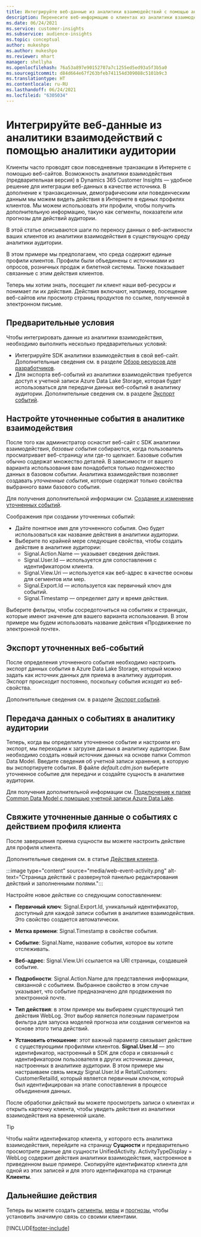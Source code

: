 ```yaml
---
title: Интегрируйте веб-данные из аналитики взаимодействий с помощью аналитики аудитории
description: Перенесите веб-информацию о клиентах из аналитики взаимодействия в аналитику аудитории.
ms.date: 06/24/2021
ms.service: customer-insights
ms.subservice: audience-insights
ms.topic: conceptual
author: mukeshpo
ms.author: mukeshpo
ms.reviewer: mhart
manager: shellyha
ms.openlocfilehash: 76a53a897e90152707a7c1255ed5ed93a5f3b5a0
ms.sourcegitcommit: d84d664e67f263bfeb741154d309088c5101b9c3
ms.translationtype: HT
ms.contentlocale: ru-RU
ms.lasthandoff: 06/24/2021
ms.locfileid: "6305034"
---
```

# <a name="integrate-web-data-from-engagement-insights-with-audience-insights"></a>Интегрируйте веб-данные из аналитики взаимодействий с помощью аналитики аудитории

Клиенты часто проводят свои повседневные транзакции в Интернете с помощью веб-сайтов. Возможность аналитики взаимодействия (предварительная версия) в Dynamics 365 Customer Insights — удобное решение для интеграции веб-данных в качестве источника. В дополнение к транзакционным, демографическим или поведенческим данным мы можем видеть действия в Интернете в единых профилях клиентов. Мы можем использовать эти профили, чтобы получить дополнительную информацию, такую как сегменты, показатели или прогнозы для действий аудитории.

В этой статье описываются шаги по переносу данных о веб-активности ваших клиентов из аналитики взаимодействия в существующую среду аналитики аудитории.

В этом примере мы предполагаем, что среда содержит единые профили клиентов. Профили были объединены с источниками из опросов, розничных продаж и билетной системы. Также показывает связанные с этим действия клиентов. 

Теперь мы хотим знать, посещает ли клиент наши веб-ресурсы и понимает ли их действия. Действия включают, например, посещение веб-сайтов или просмотр страниц продуктов по ссылке, полученной в электронном письме.

## <a name="prerequisites"></a>Предварительные условия

Чтобы интегрировать данные из аналитики взаимодействия, необходимо выполнить несколько предварительных условий: 

- Интегрируйте SDK аналитики взаимодействия в свой веб-сайт. Дополнительные сведения см. в разделе [Обзор ресурсов для разработчиков](../engagement-insights/developer-resources.md).
- Для экспорта веб-событий из аналитики взаимодействия требуется доступ к учетной записи Azure Data Lake Storage, которая будет использоваться для передачи данных веб-событий в аналитику аудитории. Дополнительные сведения см. в разделе [Экспорт событий](../engagement-insights/export-events.md).

## <a name="configure-refined-events-in-engagement-insights"></a>Настройте уточненные события в аналитике взаимодействия

После того как администратор оснастит веб-сайт с SDK аналитики взаимодействия, *базовые события* собираются, когда пользователь просматривает веб-страницу или где-то щелкает. Базовые события обычно содержат множество деталей. В зависимости от вашего варианта использования вам понадобится только подмножество данных в базовом событии. Аналитика взаимодействия позволяет создавать *уточненные события*, которые содержат только свойства выбранного вами базового события.     

Для получения дополнительной информации см. [Создание и изменение уточненных событий](../engagement-insights/refined-events.md).

Соображения при создании уточненных событий: 

- Дайте понятное имя для уточненного события. Оно будет использоваться как название действия в аналитики аудитории.
- Выберите по крайней мере следующие свойства, чтобы создать действие в аналитике аудитории: 
    - Signal.Action.Name — указывает сведения действия.
    - Signal.User.Id — используется для сопоставления с идентификатором клиента.
    - Signal.View.Uri — используется как веб-адрес в качестве основы для сегментов или мер.
    - Signal.Export.Id — используется как первичный ключ для событий.
    - Signal.Timestamp — определяет дату и время действия.

Выберите фильтры, чтобы сосредоточиться на событиях и страницах, которые имеют значение для вашего варианта использования. В этом примере мы будем использовать название действия «Продвижение по электронной почте».

## <a name="export-the-refined-web-events"></a>Экспорт уточненных веб-событий 

После определения уточненного события необходимо настроить экспорт данных события в Azure Data Lake Storage, который можно задать как источник данных для приема в аналитику аудитория. Экспорт происходит постоянно, поскольку события исходят из веб-свойства.

Дополнительные сведения см. в разделе [Экспорт событий](../engagement-insights/export-events.md).

## <a name="ingest-event-data-to-audience-insights"></a>Передача данных о событиях в аналитику аудитории

Теперь, когда вы определили уточненное событие и настроили его экспорт, мы переходим к загрузке данных в аналитику аудитории. Вам необходимо создать новый источник данных на основе папки Common Data Model. Введите сведения об учетной записи хранения, в которую вы экспортируете события. В файле *default.cdm.json* выберите уточненное событие для передачи и создайте сущность в аналитике аудитории.

Для получения дополнительной информации см. [Подключение к папке Common Data Model с помощью учетной записи Azure Data Lake](connect-common-data-model.md).


## <a name="relate-refined-event-data-as-an-activity-of-a-customer-profile"></a>Свяжите уточненные данные о событиях с действием профиля клиента

После завершения приема сущности вы можете настроить действие для профиля клиента.

Дополнительные сведения см. в статье [Действия клиента](activities.md).

:::image type="content" source="media/web-event-activity.png" alt-text="Страница действий с развернутой панелью редактирования действий и заполненными полями.":::

Настройте новое действие со следующим сопоставлением: 

- **Первичный ключ**: Signal.Export.Id, уникальный идентификатор, доступный для каждой записи события в аналитике взаимодействия. Это свойство создается автоматически.

- **Метка времени**: Signal.Timestamp в свойстве события.

- **Событие**: Signal.Name, название события, которое вы хотите отслеживать.

- **Веб-адрес**: Signal.View.Uri ссылается на URI страницы, создавшей событие.

- **Подробности**: Signal.Action.Name для представления информации, связанной с событием. Выбранное свойство в этом случае указывает, что событие предназначено для продвижения по электронной почте.

- **Тип действия**: в этом примере мы выбираем существующий тип действия WebLog. Этот выбор является полезным параметром фильтра для запуска моделей прогноза или создания сегментов на основе этого типа действий.

- **Установить отношение**: этот важный параметр связывает действие с существующими профилями клиентов. **Signal.User.Id** — это идентификатор, настроенный в SDK для сбора и связанный с идентификатором пользователя в других источниках данных, настроенных в аналитике аудитории. В этом примере мы настраиваем связь между Signal.User.Id и RetailCustomers: CustomerRetailId, который является первичным ключом, который был идентифицирован на этапе сопоставления в процессе объединения данных.

После обработки действий вы можете просмотреть записи о клиентах и открыть карточку клиента, чтобы увидеть действия из аналитики взаимодействия на временной шкале. 

> [!TIP]
> Чтобы найти идентификатор клиента, у которого есть аналитика взаимодействия, перейдите на страницу **Сущности** и предварительно просмотрите данные для сущности UnifiedActivity. ActivityTypeDisplay = WebLog содержит действия аналитики взаимодействия, настроенное в приведенном выше примере. Скопируйте идентификатор клиента для одной из этих записей и для этого идентификатора на странице **Клиенты**.

## <a name="next-steps"></a>Дальнейшие действия

Теперь вы можете создать [сегменты](segments.md), [меры](measures.md) и [прогнозы](predictions.md), чтобы установить значимую связь со своими клиентами.


[!INCLUDE[footer-include](../includes/footer-banner.md)]
